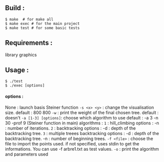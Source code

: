 ## Build :
```
$ make  # for make all
$ make exec # for the main project
$ make test # for some basic tests
```

## Requirements :
library graphics

## Usage :
```
$ ./test
$ ./exec [options]
```

#### options :
None : launch basis Steiner function
`-s <x> <y>` : change the visualisation size. default : 800 800
`-w` : print the weight of the final chosen tree. default : doesn't
`-a [1-3] [options]`: choose which algorithm to use
    default : -a 3 -n 30 -prof 9 (Steiner function in main)
    algorithms :
    `1` : hill_climbing
        options : 
            -n <nb> : number of iterations.
    `2` : backtracking
        options :
            -d <depth> : depth of the backtracking tree.
    `3` : multiple treees backtracking
        options : 
            -d <depth> : depth of the backtracking tree.
            -n <nb> : number of beginning trees.
`-f <file>` : choose the file to import the points used. if not specified, uses stdin to get the informations.
    You can use -f arbre1.txt as test values.
`-o` : print the algorithm and parameters used
        
                
            
